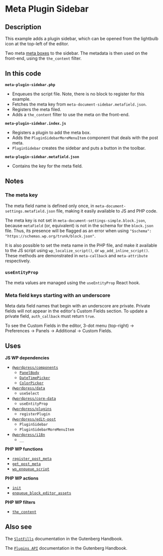 # Meta Plugin Sidebar

## Description

This example adds a plugin sidebar, which can be opened from the lightbulb icon at the top-left of the editor.

Two meta [meta boxes](https://developer.wordpress.org/plugins/metadata/custom-meta-boxes/) to the sidebar. The metadata is then used on the front-end, using the `the_content` filter.

## In this code

**`meta-plugin-sidebar.php`**

- Enqueues the script file. Note, there is no block to register for this example.
- Fetches the meta key from `meta-document-sidebar.metafield.json`.
- Registers the meta filed.
- Adds a `the_content` filter to use the meta on the front-end.

**`meta-plugin-sidebar.index.js`**

- Registers a plugin to add the meta box.
- Adds the `PluginSidebarMoreMenuItem` component that deals with the post meta.
- `PluginSidebar` creates the sidebar and puts a button in the toolbar.

**`meta-plugin-sidebar.metafield.json`**

- Contains the key for the meta field.

## Notes

### The meta key

The meta field name is defined only once, in `meta-document-settings.metafield.json` file, making it easily available to JS and PHP code.

The meta key is not set in `meta-document-settings-simple.block.json`, because `metaField` (or, equivalent) is not in the schema for the `block.json` file. Thus, its presence will be flagged as an error when using `"$schema": "https://schemas.wp.org/trunk/block.json"`.

It is also possible to set the meta name in the PHP file, and make it available to the JS script using `wp_localize_script()`, or `wp_add_inline_script()`. These methods are demonstrated in `meta-callback` and `meta-attribute` respectively.

### `useEntityProp`

The meta values are managed using the `useEntityProp` React hook.

### Meta field keys starting with an underscore

Meta data field names that begin with an underscore are private. Private fields will not appear in the editor's Custom Fields section. To update a private field, `auth_callback` must return `true`.

To see the Custom Fields in the editor, 3-dot menu (top-right) -> Preferences -> Panels -> Additional -> Custom Fields.

## Uses

**JS WP dependencies**

- [`@wordpress/components`](https://developer.wordpress.org/block-editor/reference-guides/components/)
  - [`PanelBody`](https://developer.wordpress.org/block-editor/reference-guides/components/panel/)
  - [`DateTimePicker`](https://developer.wordpress.org/block-editor/reference-guides/components/date-time/)
  - [`ColorPicker`](https://developer.wordpress.org/block-editor/reference-guides/components/color-picker/)
- [`@wordpress/data`](https://developer.wordpress.org/block-editor/reference-guides/packages/packages-data/)
  - `useSelect`
- [`@wordpress/core-data`](https://developer.wordpress.org/block-editor/reference-guides/packages/packages-core-data/)
  - `useEntityProp`
- [`@wordpress/plugins`](https://developer.wordpress.org/block-editor/reference-guides/packages/packages-plugins/)
  - `registerPlugin`
- [`@wordpress/edit-post`](https://developer.wordpress.org/block-editor/reference-guides/packages/packages-edit-post/)
  - `PluginSidebar`
  - `PluginSidebarMoreMenuItem`
- [`@wordpress/i18n`](https://developer.wordpress.org/block-editor/reference-guides/packages/packages-i18n/)
  - `__`

**PHP WP functions**

- [`register_post_meta`](https://developer.wordpress.org/reference/functions/register_post_meta/)
- [`get_post_meta`](https://developer.wordpress.org/reference/functions/get_post_meta/)
- [`wp_enqueue_script`](https://developer.wordpress.org/reference/functions/wp_enqueue_script/)

**PHP WP actions**

- [`init`](https://developer.wordpress.org/reference/hooks/init/)
- [`enqueue_block_editor_assets`](https://developer.wordpress.org/reference/hooks/enqueue_block_editor_assets/)

**PHP WP filters**

- [`the_content`](https://developer.wordpress.org/reference/functions/the_content/)

## Also see

The [`SlotFills`](https://developer.wordpress.org/block-editor/packages/packages-plugins/) documentation in the Gutenberg Handbook.

The [`Plugins API`](https://developer.wordpress.org/block-editor/packages/packages-plugins/) documentation in the Gutenberg Handbook.
